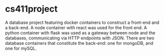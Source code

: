 # cs411project
A database project featuring docker containers to construct a front-end and a back-end. A node container with react was used for the front end. A python container with flask was used as a gateway between node and the databases, communicating via HTTP endpoints with JSON. There are two database containers that constitute the back-end: one for mongoDB, and one for mySQL.
